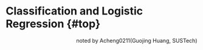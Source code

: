# Classification and Logistic Regression {#top}
<div align="right">noted by Acheng0211(Guojing Huang, SUSTech)</div>